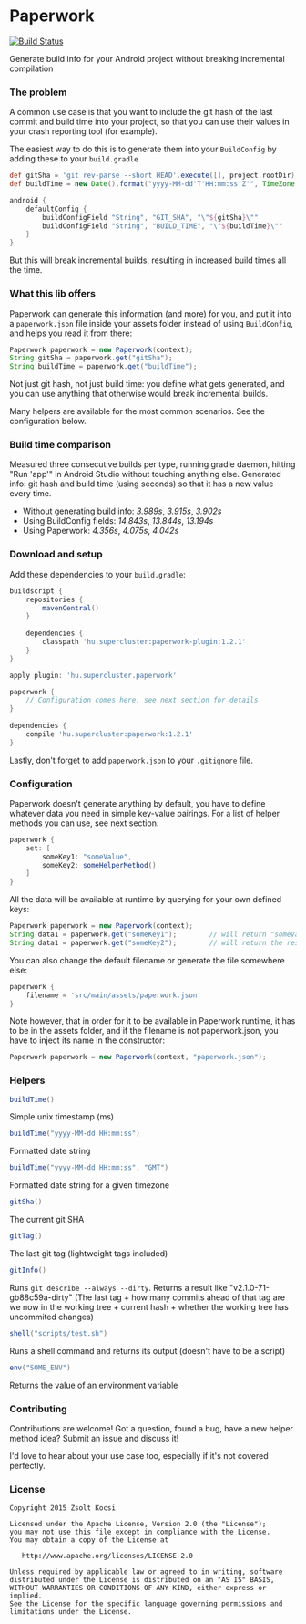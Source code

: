 # Paperwork
[![Build Status](https://travis-ci.org/zsoltk/paperwork.svg?branch=master)](https://travis-ci.org/zsoltk/paperwork)

Generate build info for your Android project without breaking incremental compilation

### The problem
A common use case is that you want to include the git hash of the last commit and build time into your project, so that you can use their values in your crash reporting tool (for example).

The easiest way to do this is to generate them into your ```BuildConfig``` by adding these to your ```build.gradle```

```groovy
def gitSha = 'git rev-parse --short HEAD'.execute([], project.rootDir).text.trim()
def buildTime = new Date().format("yyyy-MM-dd'T'HH:mm:ss'Z'", TimeZone.getTimeZone("UTC"))

android {
    defaultConfig {
        buildConfigField "String", "GIT_SHA", "\"${gitSha}\""
        buildConfigField "String", "BUILD_TIME", "\"${buildTime}\""
    }
}
```

But this will break incremental builds, resulting in increased build times all the time.


### What this lib offers
Paperwork can generate this information (and more) for you, and put it into a ```paperwork.json``` file inside your assets folder instead of using ```BuildConfig```, and helps you read it from there:

```java
Paperwork paperwork = new Paperwork(context);
String gitSha = paperwork.get("gitSha");
String buildTime = paperwork.get("buildTime");
``` 

Not just git hash, not just build time: you define what gets generated, and you can use anything that otherwise would break incremental builds.

Many helpers are available for the most common scenarios. See the configuration below.

### Build time comparison
Measured three consecutive builds per type, running gradle daemon, hitting "Run 'app'" in Android Studio without touching anything else. Generated info: git hash and build time (using seconds) so that it has a new value every time.

* Without generating build info: *3.989s*, *3.915s*, *3.902s*
* Using BuildConfig fields: *14.843s*, *13.844s*, *13.194s*
* Using Paperwork: *4.356s*, *4.075s*, *4.042s*

### Download and setup
Add these dependencies to your ```build.gradle```:

```groovy
buildscript {
    repositories {
        mavenCentral()
    }
    
    dependencies {
        classpath 'hu.supercluster:paperwork-plugin:1.2.1'
    }
}

apply plugin: 'hu.supercluster.paperwork'

paperwork {
    // Configuration comes here, see next section for details
}
    
dependencies {
    compile 'hu.supercluster:paperwork:1.2.1'
}
```

Lastly, don't forget to add ```paperwork.json``` to your ```.gitignore``` file. 

### Configuration
Paperwork doesn't generate anything by default, you have to define whatever data you need in simple key-value pairings. For a list of helper methods you can use, see next section.

```groovy
paperwork {
    set: [
        someKey1: "someValue",
        someKey2: someHelperMethod()
    ] 
}
```

All the data will be available at runtime by querying for your own defined keys:

```java
Paperwork paperwork = new Paperwork(context);
String data1 = paperwork.get("someKey1");        // will return "someValue"
String data1 = paperwork.get("someKey2");        // will return the result of someHelperMethod()
```

You can also change the default filename or generate the file somewhere else:

```groovy
paperwork {
    filename = 'src/main/assets/paperwork.json'
}
```

Note however, that in order for it to be available in Paperwork runtime,
it has to be in the assets folder, and if the filename is not
paperwork.json, you have to inject its name in the constructor:

```java
Paperwork paperwork = new Paperwork(context, "paperwork.json");
```


### Helpers

```groovy
buildTime()
```
Simple unix timestamp (ms)


```groovy
buildTime("yyyy-MM-dd HH:mm:ss")
```
Formatted date string


```groovy
buildTime("yyyy-MM-dd HH:mm:ss", "GMT")
```
Formatted date string for a given timezone


```groovy
gitSha()
```
The current git SHA


```groovy
gitTag()
```
The last git tag (lightweight tags included)


```groovy
gitInfo()
```
Runs ```git describe --always --dirty```. Returns a result like "v2.1.0-71-gb88c59a-dirty"
(The last tag + how many commits ahead of that tag are we now in the working tree + current hash + whether the working tree has uncommited changes)


```groovy
shell("scripts/test.sh")
```
Runs a shell command and returns its output (doesn't have to be a script)


```groovy
env("SOME_ENV")
```
Returns the value of an environment variable


### Contributing

Contributions are welcome! Got a question, found a bug, have a new helper method idea? Submit an issue and discuss it!

I'd love to hear about your use case too, especially if it's not covered perfectly.


### License

    Copyright 2015 Zsolt Kocsi

    Licensed under the Apache License, Version 2.0 (the "License");
    you may not use this file except in compliance with the License.
    You may obtain a copy of the License at

       http://www.apache.org/licenses/LICENSE-2.0

    Unless required by applicable law or agreed to in writing, software
    distributed under the License is distributed on an "AS IS" BASIS,
    WITHOUT WARRANTIES OR CONDITIONS OF ANY KIND, either express or implied.
    See the License for the specific language governing permissions and
    limitations under the License.
